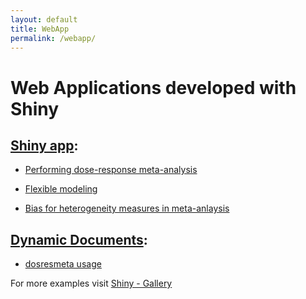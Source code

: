```yaml
---
layout: default
title: WebApp
permalink: /webapp/
---
```


Web Applications developed with Shiny
========


## [Shiny app](http://shiny.rstudio.com/):

* [Performing dose-response meta-analysis](https://alecri.shinyapps.io/dosresmeta/)

* [Flexible modeling](https://alecri.shinyapps.io/flexmod)

* [Bias for heterogeneity measures in meta-anlaysis](https://alecri.shinyapps.io/bias) 

## [Dynamic Documents](http://rmarkdown.rstudio.com/):

* [dosresmeta usage](https://alecri.shinyapps.io/dosresmeta_usage)


For more examples visit [Shiny - Gallery](http://shiny.rstudio.com/gallery/)
